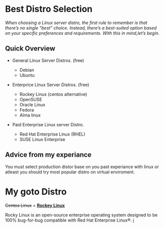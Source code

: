 # Best Distro Selection

*When choosing a Linux server distro, the first rule to remember is that there’s no single “best” choice. Instead, there’s a best-suited option based on your specific preferences and requirements. With this in mind,let’s begin.*

## Quick Overview

* General Linux Server Distros. (free)
    * Debian
    * Ubuntu

* Enterprice Linux Server Distros. (free)
    * Rockey Linux (centos alternative)
    * OpenSUSE
    * Oracle Linux
    * Fedora 
    * Alma linux 

* Paid Enterprise Linux server Distro.
    * Red Hat Enterprise Linux (RHEL)
    * SUSE Linux Enterprise

## Advice from my experiance 
You must select production distor base on you past experiance with linux or atleast you should try most popular distro on virtual enviroment.


# My goto Distro
    
~~Centos Linux~~  = **[Rockey Linux](https://rockylinux.org/)**

Rocky Linux is an open-source enterprise operating system designed to be 100% bug-for-bug compatible with Red Hat Enterprise Linux®. [i](https://www.google.com/url?sa=t&rct=j&q=&esrc=s&source=web&cd=&cad=rja&uact=8&ved=2ahUKEwipn7qerMv5AhW1XHwKHS5oBUUQFnoECAsQAw&url=https%3A%2F%2Fen.wikipedia.org%2Fwiki%2FRocky_Linux&usg=AOvVaw3EE5CVozE2ScM1S7W61aJe) 



